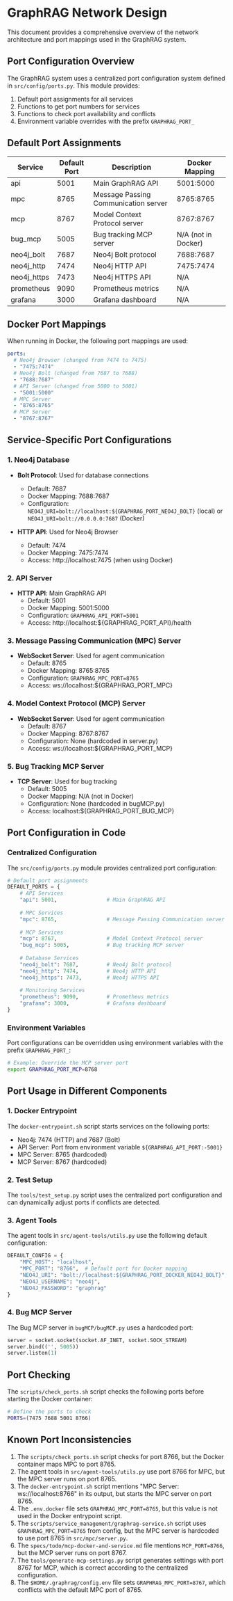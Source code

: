 # GraphRAG Network Design

This document provides a comprehensive overview of the network architecture and port mappings used in the GraphRAG system.

## Port Configuration Overview

The GraphRAG system uses a centralized port configuration system defined in `src/config/ports.py`. This module provides:

1. Default port assignments for all services
2. Functions to get port numbers for services
3. Functions to check port availability and conflicts
4. Environment variable overrides with the prefix `GRAPHRAG_PORT_`

## Default Port Assignments

| Service | Default Port | Description | Docker Mapping |
|---------|-------------|-------------|----------------|
| api | 5001 | Main GraphRAG API | 5001:5000 |
| mpc | 8765 | Message Passing Communication server | 8765:8765 |
| mcp | 8767 | Model Context Protocol server | 8767:8767 |
| bug_mcp | 5005 | Bug tracking MCP server | N/A (not in Docker) |
| neo4j_bolt | 7687 | Neo4j Bolt protocol | 7688:7687 |
| neo4j_http | 7474 | Neo4j HTTP API | 7475:7474 |
| neo4j_https | 7473 | Neo4j HTTPS API | N/A |
| prometheus | 9090 | Prometheus metrics | N/A |
| grafana | 3000 | Grafana dashboard | N/A |

## Docker Port Mappings

When running in Docker, the following port mappings are used:

```yaml
ports:
  # Neo4j Browser (changed from 7474 to 7475)
  - "7475:7474"
  # Neo4j Bolt (changed from 7687 to 7688)
  - "7688:7687"
  # API Server (changed from 5000 to 5001)
  - "5001:5000"
  # MPC Server
  - "8765:8765"
  # MCP Server
  - "8767:8767"
```

## Service-Specific Port Configurations

### 1. Neo4j Database

- **Bolt Protocol**: Used for database connections
  - Default: 7687
  - Docker Mapping: 7688:7687
  - Configuration: `NEO4J_URI=bolt://localhost:${GRAPHRAG_PORT_NEO4J_BOLT}` (local) or `NEO4J_URI=bolt://0.0.0.0:7687` (Docker)

- **HTTP API**: Used for Neo4j Browser
  - Default: 7474
  - Docker Mapping: 7475:7474
  - Access: http://localhost:7475 (when using Docker)

### 2. API Server

- **HTTP API**: Main GraphRAG API
  - Default: 5001
  - Docker Mapping: 5001:5000
  - Configuration: `GRAPHRAG_API_PORT=5001`
  - Access: http://localhost:${GRAPHRAG_PORT_API}/health

### 3. Message Passing Communication (MPC) Server

- **WebSocket Server**: Used for agent communication
  - Default: 8765
  - Docker Mapping: 8765:8765
  - Configuration: `GRAPHRAG_MPC_PORT=8765`
  - Access: ws://localhost:${GRAPHRAG_PORT_MPC}

### 4. Model Context Protocol (MCP) Server

- **WebSocket Server**: Used for agent communication
  - Default: 8767
  - Docker Mapping: 8767:8767
  - Configuration: None (hardcoded in server.py)
  - Access: ws://localhost:${GRAPHRAG_PORT_MCP}

### 5. Bug Tracking MCP Server

- **TCP Server**: Used for bug tracking
  - Default: 5005
  - Docker Mapping: N/A (not in Docker)
  - Configuration: None (hardcoded in bugMCP.py)
  - Access: localhost:${GRAPHRAG_PORT_BUG_MCP}

## Port Configuration in Code

### Centralized Configuration

The `src/config/ports.py` module provides centralized port configuration:

```python
# Default port assignments
DEFAULT_PORTS = {
    # API Services
    "api": 5001,                # Main GraphRAG API
    
    # MPC Services
    "mpc": 8765,                # Message Passing Communication server
    
    # MCP Services
    "mcp": 8767,                # Model Context Protocol server
    "bug_mcp": 5005,            # Bug tracking MCP server
    
    # Database Services
    "neo4j_bolt": 7687,         # Neo4j Bolt protocol
    "neo4j_http": 7474,         # Neo4j HTTP API
    "neo4j_https": 7473,        # Neo4j HTTPS API
    
    # Monitoring Services
    "prometheus": 9090,         # Prometheus metrics
    "grafana": 3000,            # Grafana dashboard
}
```

### Environment Variables

Port configurations can be overridden using environment variables with the prefix `GRAPHRAG_PORT_`:

```bash
# Example: Override the MCP server port
export GRAPHRAG_PORT_MCP=8768
```

## Port Usage in Different Components

### 1. Docker Entrypoint

The `docker-entrypoint.sh` script starts services on the following ports:

- Neo4j: 7474 (HTTP) and 7687 (Bolt)
- API Server: Port from environment variable `${GRAPHRAG_API_PORT:-5001}`
- MPC Server: 8765 (hardcoded)
- MCP Server: 8767 (hardcoded)

### 2. Test Setup

The `tools/test_setup.py` script uses the centralized port configuration and can dynamically adjust ports if conflicts are detected.

### 3. Agent Tools

The agent tools in `src/agent-tools/utils.py` use the following default configuration:

```python
DEFAULT_CONFIG = {
    "MPC_HOST": "localhost",
    "MPC_PORT": "8766",  # Default port for Docker mapping
    "NEO4J_URI": "bolt://localhost:${GRAPHRAG_PORT_DOCKER_NEO4J_BOLT}",  # Default port for Docker mapping
    "NEO4J_USERNAME": "neo4j",
    "NEO4J_PASSWORD": "graphrag"
}
```

### 4. Bug MCP Server

The Bug MCP server in `bugMCP/bugMCP.py` uses a hardcoded port:

```python
server = socket.socket(socket.AF_INET, socket.SOCK_STREAM)
server.bind(('', 5005))
server.listen(1)
```

## Port Checking

The `scripts/check_ports.sh` script checks the following ports before starting the Docker container:

```bash
# Define the ports to check
PORTS=(7475 7688 5001 8766)
```

## Known Port Inconsistencies

1. The `scripts/check_ports.sh` script checks for port 8766, but the Docker container maps MPC to port 8765.
2. The agent tools in `src/agent-tools/utils.py` use port 8766 for MPC, but the MPC server runs on port 8765.
3. The `docker-entrypoint.sh` script mentions "MPC Server: ws://localhost:8766" in its output, but starts the MPC server on port 8765.
4. The `.env.docker` file sets `GRAPHRAG_MPC_PORT=8765`, but this value is not used in the Docker entrypoint script.
5. The `scripts/service_management/graphrag-service.sh` script uses `GRAPHRAG_MPC_PORT=8765` from config, but the MPC server is hardcoded to use port 8765 in `src/mpc/server.py`.
6. The `specs/todo/mcp-docker-and-service.md` file mentions `MCP_PORT=8766`, but the MCP server runs on port 8767.
7. The `tools/generate-mcp-settings.py` script generates settings with port 8767 for MCP, which is correct according to the centralized configuration.
8. The `$HOME/.graphrag/config.env` file sets `GRAPHRAG_MPC_PORT=8767`, which conflicts with the default MPC port of 8765.
